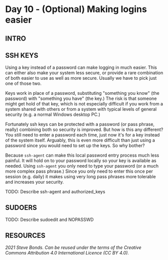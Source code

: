 # Day 10 - (Optional) Making logins easier

## INTRO

## SSH KEYS

Using a key instead of a password can make logging in much easier. This can either also make your system less secure, or provide a rare combination of both easier to use as well as more secure. Usually we have to pick just one of those two.

Keys work in place of a password, substituting "something you know" (the password) with "something you have" (the key.) The risk is that someone might get hold of that key, which is not especially difficult if you work from a system shared with others or from a system with typical levels of general security (e.g. a normal Windows desktop PC.)

Fortunately ssh keys can be protected with a password (or pass phrase, really) combining both so security is improved. But how is this any different? You still need to enter a password each time, just now it's for a key instead of the system itself. Arguably, this is even more difficult than just using a password since you would need to set up the keys. So why bother?

Because `ssh-agent` can make this local password entry process much less painful. It will hold on to your password locally so your key is available as needed. Using `ssh-agent` you only need to type your password (or a much more complex pass phrase.) Since you only need to enter this once per session (e.g. daily) it makes using very long pass phrases more tolerable and increases your security.

TODO: Describe ssh-agent and authorized_keys

## SUDOERS

TODO: Describe sudoedit and NOPASSWD

## RESOURCES

*2021 Steve Bonds. Can be reused under the terms of the Creative Commons Attribution 4.0 International Licence (CC BY 4.0).*
